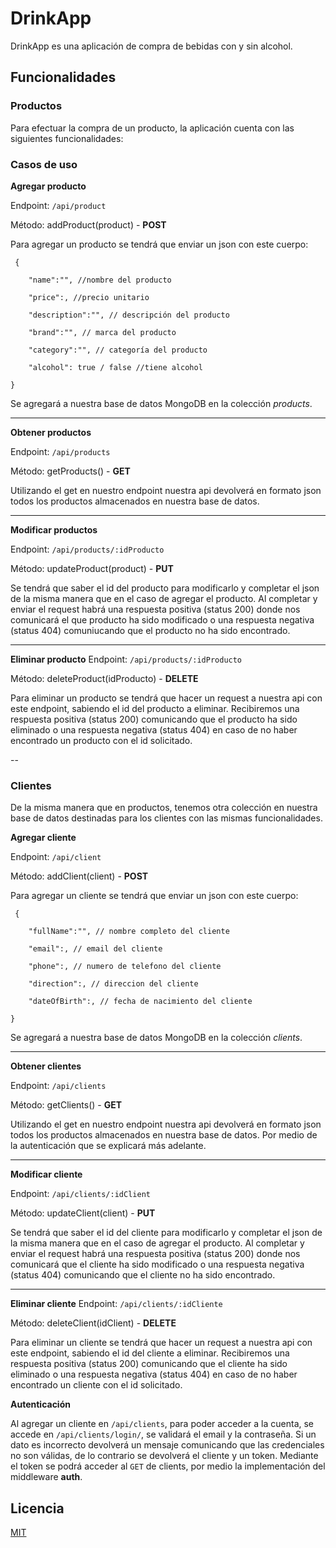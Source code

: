 # DrinkApp

  

DrinkApp es una aplicación de compra de bebidas con y sin alcohol.

  

## Funcionalidades

### Productos

  

Para efectuar la compra de un producto, la aplicación cuenta con las siguientes funcionalidades:

  

### Casos de uso

 **Agregar producto**

Endpoint:  `/api/product`

Método: addProduct(product) - **POST**

Para agregar un producto se tendrá que enviar un json con este cuerpo: 

     {
    
	    "name":"", //nombre del producto
	    
	    "price":, //precio unitario
	    
	    "description":"", // descripción del producto
	    
	    "brand":"", // marca del producto
	    
	    "category":"", // categoría del producto
	    
	    "alcohol": true / false //tiene alcohol
    
    }
Se agregará a nuestra base de datos MongoDB en la colección *products*.

  

---
  


**Obtener productos**

Endpoint: `/api/products`

Método: getProducts() - **GET**

Utilizando el get en nuestro endpoint nuestra api devolverá en formato json todos los productos almacenados en nuestra base de datos.

---

  

**Modificar productos**


Endpoint: `/api/products/:idProducto`

Método: updateProduct(product) - **PUT**

Se tendrá que saber el id del producto para modificarlo y completar el json de la misma manera que en el caso de agregar el producto. Al completar y enviar el request habrá una respuesta positiva (status 200) donde nos comunicará el que producto ha sido modificado o una respuesta negativa (status 404) comuniucando que el producto no ha sido encontrado.

---
**Eliminar producto**
Endpoint: `/api/products/:idProducto`

Método: deleteProduct(idProducto) - **DELETE**

Para eliminar un producto se tendrá que hacer un request a nuestra api con este endpoint, sabiendo el id del producto a eliminar.
Recibiremos una respuesta positiva (status 200) comunicando que el producto ha sido eliminado o una respuesta negativa (status 404) en caso de no haber encontrado un producto con el id solicitado.

--

### Clientes
De la misma manera que en productos, tenemos otra colección en nuestra base de datos destinadas para los clientes con las mismas funcionalidades.

**Agregar cliente**

Endpoint:  `/api/client`

Método: addClient(client) - **POST**

Para agregar un cliente se tendrá que enviar un json con este cuerpo: 

     {
    
	    "fullName":"", // nombre completo del cliente
	    
	    "email":, // email del cliente
	    
	    "phone":, // numero de telefono del cliente
	    
	    "direction":, // direccion del cliente

	    "dateOfBirth":, // fecha de nacimiento del cliente
    
    }
Se agregará a nuestra base de datos MongoDB en la colección *clients*.

  

---
  


**Obtener clientes**

Endpoint: `/api/clients`

Método: getClients() - **GET**

Utilizando el get en nuestro endpoint nuestra api devolverá en formato json todos los productos almacenados en nuestra base de datos. Por medio de la autenticación que se explicará más adelante.

---

  

**Modificar cliente**


Endpoint: `/api/clients/:idClient`

Método: updateClient(client) - **PUT**

Se tendrá que saber el id del cliente para modificarlo y completar el json de la misma manera que en el caso de agregar el producto. Al completar y enviar el request habrá una respuesta positiva (status 200) donde nos comunicará que el cliente ha sido modificado o una respuesta negativa (status 404) comunicando que el cliente no ha sido encontrado.

---
**Eliminar cliente**
Endpoint: `/api/clients/:idCliente`

Método: deleteClient(idClient) - **DELETE**

Para eliminar un cliente se tendrá que hacer un request a nuestra api con este endpoint, sabiendo el id del cliente a eliminar.
Recibiremos una respuesta positiva (status 200) comunicando que el cliente ha sido eliminado o una respuesta negativa (status 404) en caso de no haber encontrado un cliente con el id solicitado.

**Autenticación**

Al agregar un cliente en `/api/clients`, para poder acceder a la cuenta, se accede en `/api/clients/login/`, se validará el email y la contraseña. Si un dato es incorrecto devolverá un mensaje comunicando que las credenciales no son válidas, de lo contrario se devolverá el cliente y un token.
 Mediante el token se podrá acceder al `GET` de clients, por medio la implementación del middleware **auth**.

## Licencia

[MIT](https://choosealicense.com/licenses/mit/)
